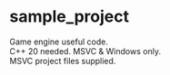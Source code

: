 # sample_project
Game engine useful code.  
C++ 20 needed. MSVC & Windows only.  
MSVC project files supplied.  

